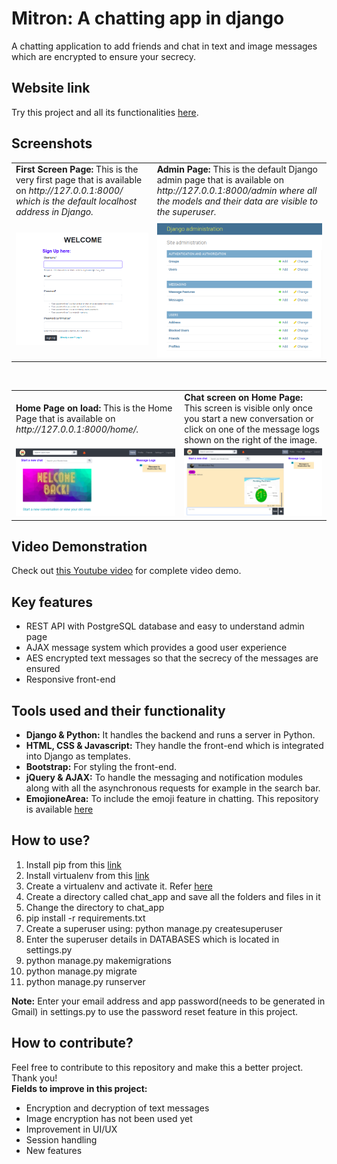 # Mitron: A chatting app in django
A chatting application to add friends and chat in text and image messages which are encrypted to ensure your secrecy.    

## Website link
Try this project and all its functionalities [here](https://mitron-chatting-app.herokuapp.com/).

## Screenshots
<table>
  	<tr>
	    <td>
	    	<strong>First Screen Page: </strong>This is the very first page that is available on <i>http://127.0.0.1:8000/<i> which is the default localhost address in Django.
	    </td>
	    <td>
	    	<strong>Admin Page: </strong>This is the default Django admin page that is available on <i>http://127.0.0.1:8000/admin<i> where all the models and their data are visible to the superuser.
	    </td>
	</tr>
  	<tr>
	    <td><img src="screenshots/start.png" alt="Start page" width="300"></td>
	    <td><img src="screenshots/admin.png" alt="Admin page" width="300"></td>
  	</tr>
</table>  
<br>
<table>
  	<tr>
	    <td>
	    	<strong>Home Page on load: </strong>This is the Home Page that is available on <i>http://127.0.0.1:8000/home/<i>.
	    </td>
	    <td>
	    	<strong>Chat screen on Home Page: </strong>This screen is visible only once you start a new conversation or click on one of the message logs shown on the right of the image.
	    </td>
	</tr>
  	<tr>
	    <td><img src="screenshots/home_1.png" alt="Home page on load" width="400"></td>
	    <td><img src="screenshots/home_2.png" alt="Home page chat screen" width="400"></td>
  	</tr>
</table>   

## Video Demonstration
Check out [this Youtube video](https://www.youtube.com/watch?v=CjmHidf_LQ4) for complete video demo.

## Key features
* REST API with PostgreSQL database and easy to understand admin page
* AJAX message system which provides a good user experience
* AES encrypted text messages so that the secrecy of the messages are ensured
* Responsive front-end    
  
## Tools used and their functionality
* **Django & Python:** It handles the backend and runs a server in Python.
* **HTML, CSS & Javascript:** They handle the front-end which is integrated into Django as templates.
* **Bootstrap:** For styling the front-end.
* **jQuery & AJAX:** To handle the messaging and notification modules along with all the asynchronous requests for example in the search bar.
* **EmojioneArea:** To include the emoji feature in chatting. This repository is available [here](https://github.com/mervick/emojionearea)    
  
## How to use?
1. Install pip from this [link](https://pip.pypa.io/en/stable/installing/)
2. Install virtualenv from this [link](https://virtualenv.pypa.io/en/latest/installation.html)
3. Create a virtualenv and activate it. Refer [here](https://uoa-eresearch.github.io/eresearch-cookbook/recipe/2014/11/26/python-virtual-env/)  
4. Create a directory called chat_app and save all the folders and files in it
5. Change the directory to chat_app
5. pip install -r requirements.txt
6. Create a superuser using:  python manage.py createsuperuser
7. Enter the superuser details in DATABASES which is located in settings.py   
8. python manage.py makemigrations
9. python manage.py migrate
10. python manage.py runserver  
  
**Note:** Enter your email address and app password(needs to be generated in Gmail) in settings.py to use the password reset feature in this project.    
  
## How to contribute?
Feel free to contribute to this repository and make this a better project. Thank you!  
**Fields to improve in this project:**  
* Encryption and decryption of text messages
* Image encryption has not been used yet
* Improvement in UI/UX
* Session handling
* New features
